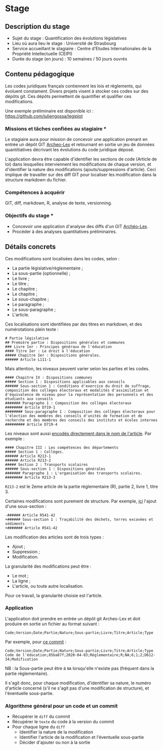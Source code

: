 # Stage 

## Description du stage

- Sujet du stage : Quantification des évolutions législatives
- Lieu où aura lieu le stage : Université de Strasbourg
- Service accueillant le stagiaire : Centre d'Etudes Internationales de la Propriété Intellectuelle (CEIPI)
- Durée du stage (en jours) : 10 semaines / 50 jours ouvrés

## Contenu pédagogique

Les codes juridiques français contiennent les lois et règlements, qui évoluent constament. 
Divers projets visent à stocker ces codes sur des dépôts git. Ces dépôts permettent de quantifier et qualifier ces modifications.

Une exemple préliminaire est disponible ici : https://github.com/juliengossa/legiplot

### Missions et tâches confiées au stagiaire *

Le stagiaire aura pour mission de concevoir une application prenant en entrée un dépôt GIT [Archeo-Lex](https://archeo-lex.fr/)
et retournant en sortie un jeu de données quantitiatives décrivant les évolutions du code juridique déposé. 

L'application devra être capable d'identifier les sections de code (Article de loi)
dans lesquelles interviennent les modifications de chaque version, et d'identifier la nature des modifications
(ajouts/suppressions d'article). Ceci implique de travailler sur des diff GIT pour localiser les modification dans la structure 
markdown du fichier. 

### Compétences à acquérir

GIT, diff, markdown, R, analyse de texte, versionning. 

### Objectifs du stage *

- Concevoir une application d'analyse des diffs d'un GIT [Archéo-Lex](https://archeo-lex.fr/).
- Procéder à des analyses quantitatives préliminaires.

## Détails concrets 

Ces modifications sont localisées dans les codes, selon :
- La partie législative/règlementaire ;
- La sous-partie (optionnelle) ;
- Le livre ;
- Le titre ;
- Le chapitre ;
- Le chapitre ;
- Le sous-chapitre ;
- Le paragraphe ;
- Le sous-paragraphe ;
- L'article.

Ces localisations sont identifiées par des titres en markdown, et des numérotations plein texte :
```
# Partie législative
## Première partie : Dispositions générales et communes
### Livre Ier : Principes généraux de l'éducation
#### Titre Ier : Le droit à l'éducation
##### Chapitre Ier : Dispositions générales.
###### Article L111-1
```

Mais attention, les niveaux peuvent varier selon les parties et les codes.
```
#### Chapitre IX : Dispositions communes
##### Section 1 : Dispositions applicables aux conseils
###### Sous-section 1 : Conditions d'exercice du droit de suffrage, composition des collèges électoraux et modalités d'assimilation et d'équivalence de niveau pour la représentation des personnels et des étudiants aux conseils
####### Paragraphe 1 : Composition des collèges électoraux
######## Article D719-1
######## Sous-paragraphe 1 : Composition des collèges électoraux pour l'élection des membres des conseils d'unités de formation et de recherche et des membres des conseils des instituts et écoles internes
######### Article D719-4
```

Les niveaux sont aussi [encodés directement dans le nom de l'article](http://www1.univ-ag.fr/buag/cours/LS1droit-web/co/03_%20Differents%20types%20docs%20Codes.html). 
Par exemple :
```
#### Chapitre III : Les compétences des départements
##### Section 1 : Collèges.
###### Article R213-1
###### Article R213-2
##### Section 2 : Transports scolaires
###### Sous-section 1 : Dispositions générales
####### Paragraphe 1 : L'organisation des transports scolaires.
######## Article R213-3
```

`R213-2` est le 2eme article de la partie règlementaire (R), partie 2, livre 1, titre 3.

Certaines modifications sont purement de structure. Par exemple, [ici](https://archeo-lex.fr/codes/code_de_l%27environnement/2021-04-01/commit) l'ajout d'une sous-section :
```
-###### Article R541-42
+###### Sous-section 1 : Traçabilité des déchets, terres excavées et sédiments
+####### Article R541-42
```


Les modification des articles sont de trois types :

- Ajout ;
- Suppression ;
- Modification.

La granularité des modifications peut être :

- Le mot ;
- La ligne ;
- L'article, ou toute autre localisation.

Pour ce travail, la granularité choisie est l'article.

### Application

L'application doit prendre en entrée un dépôt git Archeo-Lex et doit produire en sortie un fichier au format suivant :

`Code;Version;Date;Partie;Nature;Sous-partie;Livre;Titre;Article;Type`

Par exemple, pour [ce commit](https://archeo-lex.fr/codes/code_de_l%27%C3%A9ducation/2021-04-03/commit) :

```
Code;Version;Date;Partie;Nature;Sous-partie;Livre;Titre;Article;Type
Code de l'éducation;85ba87f;2020-04-03;Règlementaire;R;NA;6;1;2;D612-34;Modification
```

NB : la Sous-partie peut être à `NA` lorsqu'elle n'existe pas (fréquent dans la partie réglementaire).

Il s'agit donc, pour chaque modification, d'identifier sa nature, le numéro d'article concerné (s'il ne s'agit pas d'une modification de structure), et l'éventuelle sous-partie.

### Algorithme général pour un code et un commit

- Récupérer le `diff` du commit
- Récupérer le `texte` du code à la version du commit
- Pour chaque ligne du `diff`
  - Identifier la nature de la modification
  - Identifier l'article de la modification et l'éventuelle sous-partie
  - Décider d'ajouter ou non à la sortie




